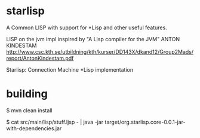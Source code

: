starlisp
========

A Common LISP with support for *Lisp and other useful features.

LISP on the jvm impl inspired by "A Lisp compiler for the JVM" ANTON KINDESTAM
  http://www.csc.kth.se/utbildning/kth/kurser/DD143X/dkand12/Group2Mads/report/AntonKindestam.pdf

Starlisp: Connection Machine *Lisp implementation

building
========

$ mvn clean install

$ cat src/main/lisp/stuff.ljsp - | java -jar target/org.starlisp.core-0.0.1-jar-with-dependencies.jar 

